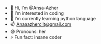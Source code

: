 - 👋 Hi, I’m @Ansa-Azher
- 👀 I’m interested in coding
- 🌱 I’m currently learning python language
- 📫 Anaaazherciit@gmail.com
- 😄 Pronouns: her
- ⚡ Fun fact: insane coder

<!---
Ansa-Azher/Ansa-Azher is a ✨ special ✨ repository because its `README.md` (this file) appears on your GitHub profile.
You can click the Preview link to take a look at your changes.
--->
